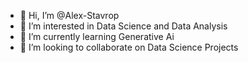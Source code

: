 - 👋 Hi, I’m @Alex-Stavrop
- 👀 I’m interested in Data Science and Data Analysis
- 🌱 I’m currently learning Generative Ai
- 💞️ I’m looking to collaborate on Data Science Projects


<!---
Alex-Stavrop/Alex-Stavrop is a ✨ special ✨ repository because its `README.md` (this file) appears on your GitHub profile.
You can click the Preview link to take a look at your changes.
--->
